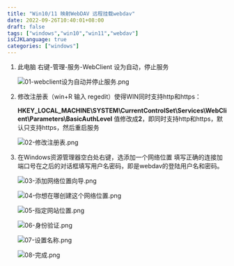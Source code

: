 ```yaml
---
title: "Win10/11 映射WebDAV 远程挂载webdav"
date: 2022-09-26T10:40:01+08:00
draft: false
tags: ["windows","win10","win11","webdav"]
isCJKLanguage: true
categories: ["windows"]
---
```


1. 此电脑 右键-管理-服务-WebClient 设为自动，停止服务

   ![01-webclient设为自动并停止服务.png](/image/2022/09/26/win1011映射webdav远程挂载webdav/01-webclient设为自动并停止服务.png)

2. 修改注册表（win+R 输入 regedit）使得WIN同时支持http和https：

   **HKEY_LOCAL_MACHINE\SYSTEM\CurrentControlSet\Services\WebClient\Parameters\BasicAuthLevel** 值修改成**2**，即同时支持http和https，默认只支持https，然后重启服务

   ![02-修改注册表.png](/image/2022/09/26/win1011映射webdav远程挂载webdav/02-修改注册表.png)

3. 在Windows资源管理器空白处右键，选添加一个网络位置 填写正确的连接加端口号在之后的对话框填写用户名密码，即是webdav的登陆用户名和密码。

   ![03-添加网络位置向导.png](/image/2022/09/26/win1011映射webdav远程挂载webdav/03-添加网络位置向导.png)

   ![04-你想在哪创建这个网络位置.png](/image/2022/09/26/win1011映射webdav远程挂载webdav/04-你想在哪创建这个网络位置.png)

   ![05-指定网站位置.png](/image/2022/09/26/win1011映射webdav远程挂载webdav/05-指定网站位置.png)

   ![06-身份验证.png](/image/2022/09/26/win1011映射webdav远程挂载webdav/06-身份验证.png)

   ![07-设置名称.png](/image/2022/09/26/win1011映射webdav远程挂载webdav/07-设置名称.png)

   ![08-完成.png](/image/2022/09/26/win1011映射webdav远程挂载webdav/08-完成.png)

